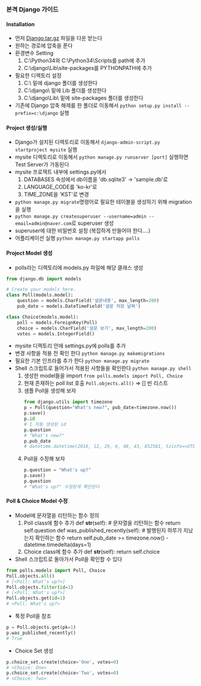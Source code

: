 ### 본격 Django 가이드
#### Installation
- 먼저 [Django.tar.gz](Django/Django-1.9.1.tar.gz) 파일을 다운 받는다
- 원하는 경로에 압축을 푼다
- 환경변수 Setting
    1. C:\Python34와 C:\Python34\Scripts를 path에 추가
    2. C:\django\Lib\site-packages를 PYTHONPATH에 추가
- 필요한 디렉토리 설정
    1. C:\ 밑에 django 폴더를 생성한다
    2. C:\django\ 밑에 Lib 폴더를 생성한다
    3. C:\django\Lib\ 밑에 site-packages 폴더를 생성한다
- 기존에 Django 압축 해제를 한 폴더로 이동해서 `python setup.py install --prefix=c:\django` 실행

#### Project 생성/실행
- Django가 설치된 디렉토리로 이동해서 `django-admin-script.py startproject mysite` 실행
- mysite 디렉토리로 이동해서 `python manage.py runserver [port]` 실행하면 Test Server가 가동된다
- mysite 프로젝트 내부에 settings.py에서
    1. DATABASES 속성에서 db이름을 'db.sqlite3' -> 'sample.db'로
    2. LANGUAGE_CODE를 'ko-kr'로
    3. TIME_ZONE을 'KST'로 변경
- `python manage.py migrate`명령어로 필요한 테이블을 생성하기 위해 migration을 실행
- `python manage.py createsuperuser --username=admin --email=admin@naver.com`로 superuser 생성
- superuser에 대한 비밀번호 설정 (복잡하게 만들어야 한다....)
- 어플리케이션 실행 `python manage.py startapp polls`

#### Project Model 생성
- polls라는 디렉토리에 models.py 파일에 해당 클래스 생성
```python
from django.db import models

# Create your models here.
class Poll(models.model):
    question = models.CharField('설문내용', max_length=200)
    pub_date = models.DateTimeField('설문 저장 날짜')

class Choice(models.model):
    poll = models.ForeignKey(Poll)
    choice = models.CharField('설문 보기', max_length=200)
    votes = models.IntegerField()
```
- mysite 디렉토리 안에 settings.py에 polls를 추가
- 변경 사항을 적용 전 확인 한다 `python manage.py makemigrations`
- 필요한 기본 인프라를 추가 한다 `python manage.py migrate`
- Shell 스크립트로 들어가서 적용된 사항들을 확인한다 `python manage.py shell`
    1. 생성한 model들을 import `from polls.models import Poll, Choice`
    2. 현재 존재하는 poll list 호출 `Poll.objects.all()` => [] 빈 리스트
    3. 샘플 Poll을 생성해 보자
        ```python
        from django.utils import timezone
        p = Poll(question="What's new?", pub_date=timezone.now())
        p.save()
        p.id
        # 1 자동 생성된 id
        p.question
        # "What's new?"
        p.pub_date
        # datetime.datetime(2016, 12, 29, 6, 48, 43, 852581, tzinfo=<UTC>)
        ```
    4. Poll을 수정해 보자
        ```python
        p.question = "What's up?"
        p.save()
        p.question
        # "What's up?" 수정된게 확인된다
        ```

#### Poll & Choice Model 수정
- Model에 문자열을 리턴하는 함수 정의
    1. Poll class에 함수 추가
        def __str__(self): # 문자열을 리턴하는 함수
            return self.question
        def was_published_recently(self): # 발행된지 하루가 지났는지 확인하는 함수
            return self.pub_date >= timezone.now() - datetime.timedelta(days=1)
    2. Choice class에 함수 추가
        def __str__(self):
            return self.choice
- Shell 스크립트로 돌아가서 Poll을 확인할 수 있다
```python
from polls.models import Poll, Choice
Poll.objects.all()
# [<Poll: What's up?>]
Poll.objects.filter(id=1)
# [<Poll: What's up?>]
Poll.objects.get(id=1)
# <Poll: What's up?>
```
- 툭정 Poll을 참조
```python
p = Poll.objects.get(pk=1)
p.was_published_recently()
# True
```
- Choice Set 생성
```python
p.choice_set.create(choice='One', votes=0)
# <Choice: One>
p.choice_set.create(choice='Two', votes=0)
# <Choice: Two>
```